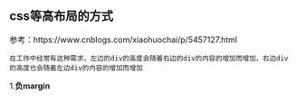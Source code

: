 <h2>css等高布局的方式</h2>
参考：https://www.cnblogs.com/xiaohuochai/p/5457127.html

```
在工作中经常有这种需求，左边的div的高度会随着右边的div的内容的增加而增加，右边div的高度也会随着左边div的内容的增加而增加
```

1.**负margin**